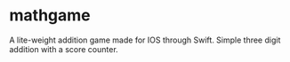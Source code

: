 # mathgame
A lite-weight addition game made for IOS through Swift. Simple three digit addition with a score counter. 
